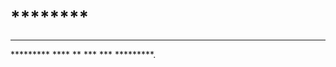 # ********

* ****** **** ********** *********** ** ******** *** ***** **** **** ***********

********* **** ** *** *** *********.